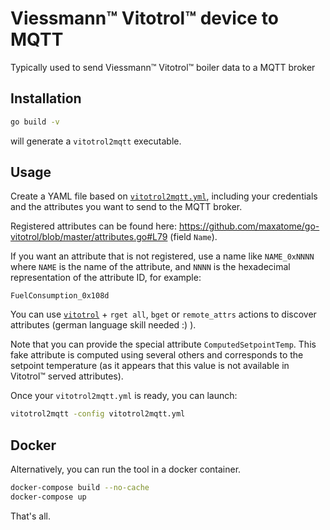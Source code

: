 
# Viessmann™ Vitotrol™ device to MQTT

Typically used to send Viessmann™ Vitotrol™ boiler data to a MQTT broker

## Installation


```sh
go build -v
```

will generate a `vitotrol2mqtt` executable.


## Usage

Create a YAML file based on
[`vitotrol2mqtt.yml`](vitotrol2mqtt.yml), including your
credentials and the attributes you want to send to the MQTT broker.

Registered attributes can be found here:
https://github.com/maxatome/go-vitotrol/blob/master/attributes.go#L79
(field `Name`).

If you want an attribute that is not registered, use a name like
`NAME_0xNNNN` where `NAME` is the name of the attribute, and `NNNN` is
the hexadecimal representation of the attribute ID, for example:

```
FuelConsumption_0x108d
```

You can use [`vitotrol`](https://github.com/maxatome/go-vitotrol) +
`rget all`, `bget` or `remote_attrs` actions to discover attributes
(german language skill needed :) ).

Note that you can provide the special attribute
`ComputedSetpointTemp`. This fake attribute is computed using several
others and corresponds to the setpoint temperature (as it appears that
this value is not available in Vitotrol™ served attributes).

Once your `vitotrol2mqtt.yml` is ready, you can launch:

```sh
vitotrol2mqtt -config vitotrol2mqtt.yml
```
## Docker
Alternatively, you can run the tool in a docker container.

```sh
docker-compose build --no-cache
docker-compose up 
```

That's all.
